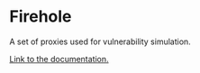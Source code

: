 # Firehole
A set of proxies used for vulnerability simulation.

[Link to the documentation.](https://ai-dojo.gitlab-pages.ics.muni.cz/firehole/)
